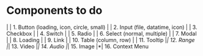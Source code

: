 # Components to do

| | 1. Button (loading, icon, circle, small)
| | 2. Input (file, datatime, icon)
| | 3. Checkbox
| | 4. Switch
| | 5. Radio
| | 6. Select (normal, multiple)
| | 7. Modal
| | 8. Loading
| | 9. Link
| | 10. Table (column, row)
| | 11. Tooltip
|*| 12. Range
|*| 13. Video
|*| 14. Audio
|*| 15. Image
|*| 16. Context Menu


